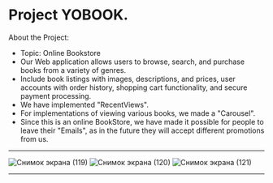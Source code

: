 # Project YOBOOK.

About the Project: 
- Topic: Online Bookstore
- Our Web application  allows users to browse, search, and purchase books from a variety of genres.
- Include book listings with images, descriptions, and prices, user accounts with order history, shopping cart functionality, and secure payment processing.
- We have implemented "RecentViews".
- For implementations of viewing various books, we made a "Carousel".
- Since this is an online BookStore, we have made it possible for people to leave their "Emails", as in the future they will accept different promotions from us.

***
![Снимок экрана (119)](https://github.com/Tileuli/proj1/assets/104793666/fa27e610-7c9f-4f81-99f5-4a6c04932458)
![Снимок экрана (120)](https://github.com/Tileuli/proj1/assets/104793666/8d776190-c588-45aa-a5c4-df5ffead9ae5)
![Снимок экрана (121)](https://github.com/Tileuli/proj1/assets/104793666/d7d0bdd6-76b5-4d78-a965-77ce2f022c0e)
***

